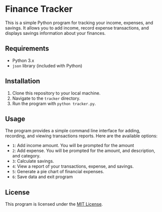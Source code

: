 # Finance Tracker

This is a simple Python program for tracking your income, expenses, and savings. It allows you to add income, record expense transactions, and displays savings information about your finances.

## Requirements

- Python 3.x
- `json` library (included with Python)

## Installation

1. Clone this repository to your local machine.
2. Navigate to the `tracker` directory.
3. Run the program with `python tracker.py`.

## Usage

The program provides a simple command line interface for adding, recording, and viewing transactions reports. Here are the available options:

- `1`: Add income amount. You will be prompted for the amount
- `2`: Add expense. You will be prompted for the amount, and description, and category.
- `3`: Calculate savings.
- `4`: View a report of your transactions, expense, and savings.
- `5`: Generate a pie chart of financial expenses.
- `6`: Save data and exit program


## License

This program is licensed under the [MIT License](https://opensource.org/licenses/MIT).


